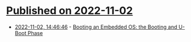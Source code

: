 # [Published on 2022-11-02](index.md)

* [2022-11-02, 14:46:46](https://lobste.rs/s/axgu0j/booting_embedded_os_booting_u_boot_phase) - [Booting an Embedded OS: the Booting and U-Boot Phase](https://serhack.me/articles/os-embedded-booting-phase-uboot/)

